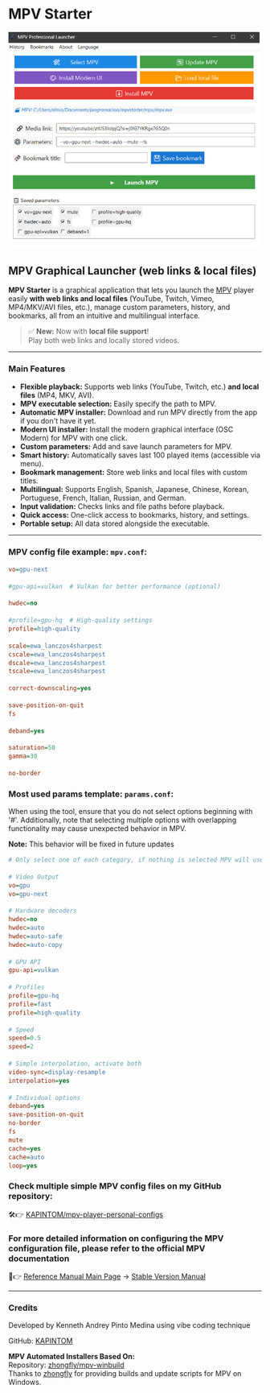 # MPV Starter

<img src="https://github.com/KAPINTOM/MPV-Starter/blob/main/Images/mpv%20starter.png" alt="GUI" width="500">

## MPV Graphical Launcher (web links & local files)

**MPV Starter** is a graphical application that lets you launch the [MPV](https://mpv.io/) player easily **with web links and local files** (YouTube, Twitch, Vimeo, MP4/MKV/AVI files, etc.), manage custom parameters, history, and bookmarks, all from an intuitive and multilingual interface.

> ✅ **New:** Now with **local file support**!  
> Play both web links and locally stored videos.

---

### Main Features
- **Flexible playback:** Supports web links (YouTube, Twitch, etc.) **and local files** (MP4, MKV, AVI).
- **MPV executable selection:** Easily specify the path to MPV.
- **Automatic MPV installer:** Download and run MPV directly from the app if you don't have it yet.
- **Modern UI installer:** Install the modern graphical interface (OSC Modern) for MPV with one click.
- **Custom parameters:** Add and save launch parameters for MPV.
- **Smart history:** Automatically saves last 100 played items (accessible via menu).
- **Bookmark management:** Store web links and local files with custom titles.
- **Multilingual:** Supports English, Spanish, Japanese, Chinese, Korean, Portuguese, French, Italian, Russian, and German.
- **Input validation:** Checks links and file paths before playback.
- **Quick access:** One-click access to bookmarks, history, and settings.
- **Portable setup:** All data stored alongside the executable.
---

### **MPV config file example: `mpv.conf`:**

```ini
vo=gpu-next

#gpu-api=vulkan  # Vulkan for better performance (optional)

hwdec=no

#profile=gpu-hq  # High-quality settings
profile=high-quality

scale=ewa_lanczos4sharpest
cscale=ewa_lanczos4sharpest
dscale=ewa_lanczos4sharpest
tscale=ewa_lanczos4sharpest

correct-downscaling=yes

save-position-on-quit
fs

deband=yes

saturation=50
gamma=30

no-border
```

### **Most used params template: `params.conf`:**
 When using the tool, ensure that you do not select options beginning with '#'. Additionally, note that selecting multiple options with overlapping functionality may cause unexpected behavior in MPV.
 
 **Note:** This behavior will be fixed in future updates

```ini
# Only select one of each category, if nothing is selected MPV will use the default one

# Video Output
vo=gpu
vo=gpu-next

# Hardware decoders
hwdec=no
hwdec=auto
hwdec=auto-safe
hwdec=auto-copy

# GPU API
gpu-api=vulkan

# Profiles
profile=gpu-hq
profile=fast
profile=high-quality

# Speed
speed=0.5
speed=2

# Simple interpolation, activate both
video-sync=display-resample
interpolation=yes

# Individual options
deband=yes
save-position-on-quit
no-border
fs
mute
cache=yes
cache=auto
loop=yes
```

### **Check multiple simple MPV config files on my GitHub repository**: 

 🛠️👉 [KAPINTOM/mpv-player-personal-configs](https://github.com/KAPINTOM/mpv-player-personal-configs)

### **For more detailed information on configuring the MPV configuration file, please refer to the official MPV documentation**

 📖👉 [Reference Manual Main Page](https://mpv.io/manual) → [Stable Version Manual](https://mpv.io/manual/stable/)

---

### **Credits**

Developed by Kenneth Andrey Pinto Medina using vibe coding technique


GitHub: [KAPINTOM](https://github.com/KAPINTOM)  

**MPV Automated Installers Based On:**  
Repository: [zhongfly/mpv-winbuild](https://github.com/zhongfly/mpv-winbuild/releases)  
Thanks to [zhongfly](https://github.com/zhongfly) for providing builds and update scripts for MPV on Windows.  
